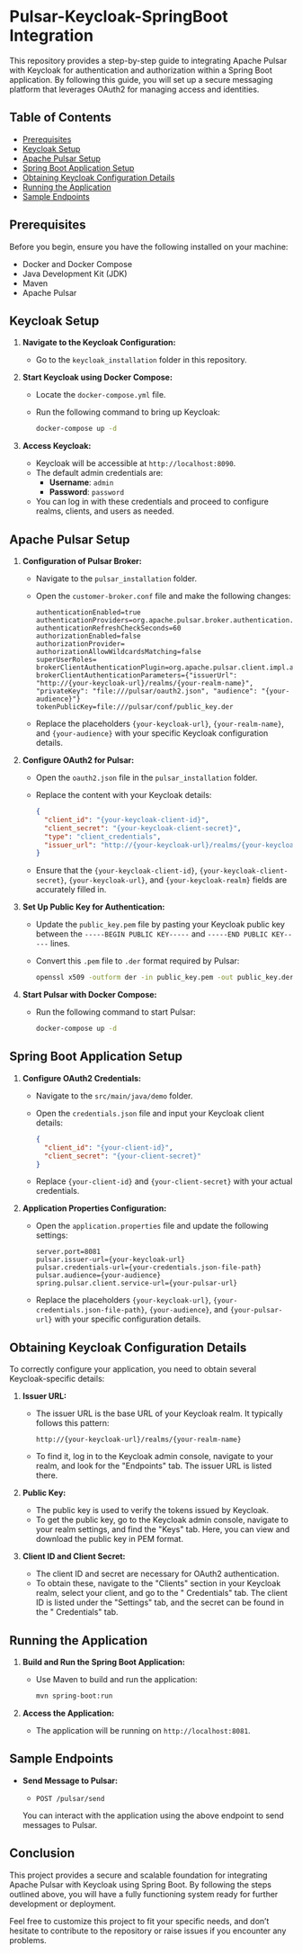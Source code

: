 # Pulsar-Keycloak-SpringBoot Integration

This repository provides a step-by-step guide to integrating Apache Pulsar with Keycloak for authentication and
authorization within a Spring Boot application. By following this guide, you will set up a secure messaging platform
that leverages OAuth2 for managing access and identities.

## Table of Contents

- [Prerequisites](#prerequisites)
- [Keycloak Setup](#keycloak-setup)
- [Apache Pulsar Setup](#apache-pulsar-setup)
- [Spring Boot Application Setup](#spring-boot-application-setup)
- [Obtaining Keycloak Configuration Details](#obtaining-keycloak-configuration-details)
- [Running the Application](#running-the-application)
- [Sample Endpoints](#sample-endpoints)

## Prerequisites

Before you begin, ensure you have the following installed on your machine:

- Docker and Docker Compose
- Java Development Kit (JDK)
- Maven
- Apache Pulsar

## Keycloak Setup

1. **Navigate to the Keycloak Configuration:**
    - Go to the `keycloak_installation` folder in this repository.

2. **Start Keycloak using Docker Compose:**
    - Locate the `docker-compose.yml` file.
    - Run the following command to bring up Keycloak:

      ```bash
      docker-compose up -d
      ```

3. **Access Keycloak:**
    - Keycloak will be accessible at `http://localhost:8090`.
    - The default admin credentials are:
        - **Username**: `admin`
        - **Password**: `password`
    - You can log in with these credentials and proceed to configure realms, clients, and users as needed.

## Apache Pulsar Setup

1. **Configuration of Pulsar Broker:**
    - Navigate to the `pulsar_installation` folder.
    - Open the `customer-broker.conf` file and make the following changes:

      ```properties
      authenticationEnabled=true
      authenticationProviders=org.apache.pulsar.broker.authentication.AuthenticationProviderToken
      authenticationRefreshCheckSeconds=60
      authorizationEnabled=false
      authorizationProvider=
      authorizationAllowWildcardsMatching=false
      superUserRoles=
      brokerClientAuthenticationPlugin=org.apache.pulsar.client.impl.auth.oauth2.AuthenticationOAuth2
      brokerClientAuthenticationParameters={"issuerUrl": "http://{your-keycloak-url}/realms/{your-realm-name}", "privateKey": "file:///pulsar/oauth2.json", "audience": "{your-audience}"}
      tokenPublicKey=file:///pulsar/conf/public_key.der
      ```

    - Replace the placeholders `{your-keycloak-url}`, `{your-realm-name}`, and `{your-audience}` with your specific
      Keycloak configuration details.

2. **Configure OAuth2 for Pulsar:**
    - Open the `oauth2.json` file in the `pulsar_installation` folder.
    - Replace the content with your Keycloak details:

      ```json
      {
        "client_id": "{your-keycloak-client-id}",
        "client_secret": "{your-keycloak-client-secret}",
        "type": "client_credentials",
        "issuer_url": "http://{your-keycloak-url}/realms/{your-keycloak-realm}"
      }
      ```

    - Ensure that the `{your-keycloak-client-id}`, `{your-keycloak-client-secret}`, `{your-keycloak-url}`, and
      `{your-keycloak-realm}` fields are accurately filled in.

3. **Set Up Public Key for Authentication:**
    - Update the `public_key.pem` file by pasting your Keycloak public key between the `-----BEGIN PUBLIC KEY-----` and
      `-----END PUBLIC KEY-----` lines.
    - Convert this `.pem` file to `.der` format required by Pulsar:

      ```bash
      openssl x509 -outform der -in public_key.pem -out public_key.der
      ```

4. **Start Pulsar with Docker Compose:**
    - Run the following command to start Pulsar:

      ```bash
      docker-compose up -d
      ```

## Spring Boot Application Setup

1. **Configure OAuth2 Credentials:**
    - Navigate to the `src/main/java/demo` folder.
    - Open the `credentials.json` file and input your Keycloak client details:

      ```json
      {
        "client_id": "{your-client-id}",
        "client_secret": "{your-client-secret}"
      }
      ```

    - Replace `{your-client-id}` and `{your-client-secret}` with your actual credentials.

2. **Application Properties Configuration:**
    - Open the `application.properties` file and update the following settings:

      ```properties
      server.port=8081
      pulsar.issuer-url={your-keycloak-url}
      pulsar.credentials-url={your-credentials.json-file-path}
      pulsar.audience={your-audience}
      spring.pulsar.client.service-url={your-pulsar-url}
      ```

    - Replace the placeholders `{your-keycloak-url}`, `{your-credentials.json-file-path}`, `{your-audience}`, and
      `{your-pulsar-url}` with your specific configuration details.

## Obtaining Keycloak Configuration Details

To correctly configure your application, you need to obtain several Keycloak-specific details:

1. **Issuer URL:**
    - The issuer URL is the base URL of your Keycloak realm. It typically follows this pattern:
      ```
      http://{your-keycloak-url}/realms/{your-realm-name}
      ```
    - To find it, log in to the Keycloak admin console, navigate to your realm, and look for the "Endpoints" tab. The
      issuer URL is listed there.

2. **Public Key:**
    - The public key is used to verify the tokens issued by Keycloak.
    - To get the public key, go to the Keycloak admin console, navigate to your realm settings, and find the "Keys" tab.
      Here, you can view and download the public key in PEM format.

3. **Client ID and Client Secret:**
    - The client ID and secret are necessary for OAuth2 authentication.
    - To obtain these, navigate to the "Clients" section in your Keycloak realm, select your client, and go to the "
      Credentials" tab. The client ID is listed under the "Settings" tab, and the secret can be found in the "
      Credentials" tab.

## Running the Application

1. **Build and Run the Spring Boot Application:**
    - Use Maven to build and run the application:

      ```bash
      mvn spring-boot:run
      ```

2. **Access the Application:**
    - The application will be running on `http://localhost:8081`.

## Sample Endpoints

- **Send Message to Pulsar:**
    - `POST /pulsar/send`

  You can interact with the application using the above endpoint to send messages to Pulsar.

## Conclusion

This project provides a secure and scalable foundation for integrating Apache Pulsar with Keycloak using Spring Boot. By
following the steps outlined above, you will have a fully functioning system ready for further development or
deployment.

Feel free to customize this project to fit your specific needs, and don’t hesitate to contribute to the repository or
raise issues if you encounter any problems.

